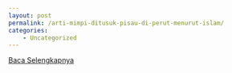 ```yaml
---
layout: post
permalink: /arti-mimpi-ditusuk-pisau-di-perut-menurut-islam/
categories:
    - Uncategorized
---
```


[Baca Selengkapnya](/07)